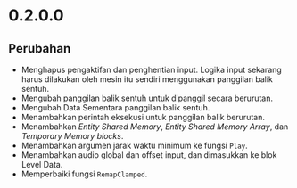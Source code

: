 # 0.2.0.0

## Perubahan

- Menghapus pengaktifan dan penghentian input. Logika input sekarang harus dilakukan oleh mesin itu sendiri menggunakan panggilan balik sentuh.
- Mengubah panggilan balik sentuh untuk dipanggil secara berurutan.
- Mengubah Data Sementara panggilan balik sentuh.
- Menambahkan perintah eksekusi untuk panggilan balik berurutan.
- Menambahkan _Entity Shared Memory_, _Entity Shared Memory Array_, dan _Temporary Memory blocks_.
- Menambahkan argumen jarak waktu minimum ke fungsi `Play`.
- Menambahkan audio global dan offset input, dan dimasukkan ke blok Level Data.
- Memperbaiki fungsi `RemapClamped`.
